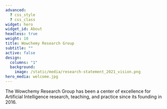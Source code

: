 ```yaml
---
advanced:
  ? css_style
  ? css_class
widget: hero
widget_id: About
headless: true
weight: 10
title: Wowchemy Research Group
subtitle: ""
active: false
design:
  columns: "1"
  background:
    image: /static/media/research-statement_2021_vision.png
hero_media: welcome.jpg
---
```

The Wowchemy Research Group has been a center of excellence for Artificial Intelligence research, teaching, and practice since its founding in 2016.